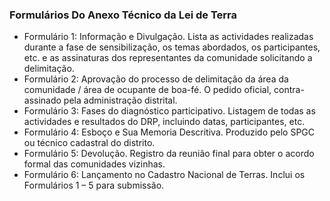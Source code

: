 ### Formulários Do Anexo Técnico da Lei de Terra

* Formulário 1: Informação e Divulgação. Lista as actividades realizadas durante a fase de sensibilização, os temas abordados, os participantes, etc. e as assinaturas dos representantes da comunidade solicitando a delimitação.
* Formulário 2: Aprovação do processo de delimitação da área da comunidade / área de ocupante de boa-fé.  O pedido oficial, contra-assinado pela administração distrital.
* Formulário 3: Fases do diagnóstico participativo. Listagem de todas as actividades e resultados do DRP, incluindo datas, participantes, etc.
* Formulário 4: Esboço e Sua Memoria Descritiva. Produzido pelo SPGC ou técnico cadastral do distrito.
* Formulário 5: Devolução. Registro da reunião final para obter o acordo formal das comunidades vizinhas. 
* Formulário 6: Lançamento no Cadastro Nacional de Terras. Inclui os Formulários 1 – 5 para submissão. 



